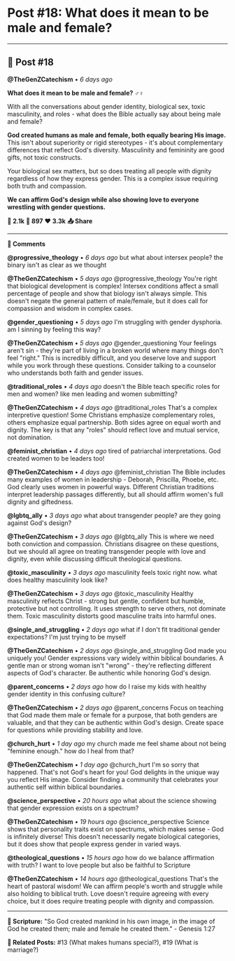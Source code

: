 # Post #18: What does it mean to be male and female?

---

## 📱 Post #18

**@TheGenZCatechism** • *6 days ago*

**What does it mean to be male and female? ♂️♀️**

With all the conversations about gender identity, biological sex, toxic masculinity, and roles - what does the Bible actually say about being male and female?

**God created humans as male and female, both equally bearing His image.** This isn't about superiority or rigid stereotypes - it's about complementary differences that reflect God's diversity. Masculinity and femininity are good gifts, not toxic constructs.

Your biological sex matters, but so does treating all people with dignity regardless of how they express gender. This is a complex issue requiring both truth and compassion.

**We can affirm God's design while also showing love to everyone wrestling with gender questions.**

**💭 2.1k** **🔄 897** **❤️ 3.3k** **📤 Share**

---

**💬 Comments**

**@progressive_theology** • *6 days ago*
but what about intersex people? the binary isn't as clear as we thought

**@TheGenZCatechism** • *5 days ago*
@progressive_theology You're right that biological development is complex! Intersex conditions affect a small percentage of people and show that biology isn't always simple. This doesn't negate the general pattern of male/female, but it does call for compassion and wisdom in complex cases.

**@gender_questioning** • *5 days ago*
I'm struggling with gender dysphoria. am I sinning by feeling this way?

**@TheGenZCatechism** • *5 days ago*
@gender_questioning Your feelings aren't sin - they're part of living in a broken world where many things don't feel "right." This is incredibly difficult, and you deserve love and support while you work through these questions. Consider talking to a counselor who understands both faith and gender issues.

**@traditional_roles** • *4 days ago*
doesn't the Bible teach specific roles for men and women? like men leading and women submitting?

**@TheGenZCatechism** • *4 days ago*
@traditional_roles That's a complex interpretive question! Some Christians emphasize complementary roles, others emphasize equal partnership. Both sides agree on equal worth and dignity. The key is that any "roles" should reflect love and mutual service, not domination.

**@feminist_christian** • *4 days ago*
tired of patriarchal interpretations. God created women to be leaders too!

**@TheGenZCatechism** • *4 days ago*
@feminist_christian The Bible includes many examples of women in leadership - Deborah, Priscilla, Phoebe, etc. God clearly uses women in powerful ways. Different Christian traditions interpret leadership passages differently, but all should affirm women's full dignity and giftedness.

**@lgbtq_ally** • *3 days ago*
what about transgender people? are they going against God's design?

**@TheGenZCatechism** • *3 days ago*
@lgbtq_ally This is where we need both conviction and compassion. Christians disagree on these questions, but we should all agree on treating transgender people with love and dignity, even while discussing difficult theological questions.

**@toxic_masculinity** • *3 days ago*
masculinity feels toxic right now. what does healthy masculinity look like?

**@TheGenZCatechism** • *3 days ago*
@toxic_masculinity Healthy masculinity reflects Christ - strong but gentle, confident but humble, protective but not controlling. It uses strength to serve others, not dominate them. Toxic masculinity distorts good masculine traits into harmful ones.

**@single_and_struggling** • *2 days ago*
what if I don't fit traditional gender expectations? I'm just trying to be myself

**@TheGenZCatechism** • *2 days ago*
@single_and_struggling God made you uniquely you! Gender expressions vary widely within biblical boundaries. A gentle man or strong woman isn't "wrong" - they're reflecting different aspects of God's character. Be authentic while honoring God's design.

**@parent_concerns** • *2 days ago*
how do I raise my kids with healthy gender identity in this confusing culture?

**@TheGenZCatechism** • *2 days ago*
@parent_concerns Focus on teaching that God made them male or female for a purpose, that both genders are valuable, and that they can be authentic within God's design. Create space for questions while providing stability and love.

**@church_hurt** • *1 day ago*
my church made me feel shame about not being "feminine enough." how do I heal from that?

**@TheGenZCatechism** • *1 day ago*
@church_hurt I'm so sorry that happened. That's not God's heart for you! God delights in the unique way you reflect His image. Consider finding a community that celebrates your authentic self within biblical boundaries.

**@science_perspective** • *20 hours ago*
what about the science showing that gender expression exists on a spectrum?

**@TheGenZCatechism** • *19 hours ago*
@science_perspective Science shows that personality traits exist on spectrums, which makes sense - God is infinitely diverse! This doesn't necessarily negate biological categories, but it does show that people express gender in varied ways.

**@theological_questions** • *15 hours ago*
how do we balance affirmation with truth? I want to love people but also be faithful to Scripture

**@TheGenZCatechism** • *14 hours ago*
@theological_questions That's the heart of pastoral wisdom! We can affirm people's worth and struggle while also holding to biblical truth. Love doesn't require agreeing with every choice, but it does require treating people with dignity and compassion.

---

**📖 Scripture:** "So God created mankind in his own image, in the image of God he created them; male and female he created them." - Genesis 1:27

**🔗 Related Posts:** #13 (What makes humans special?), #19 (What is marriage?) 